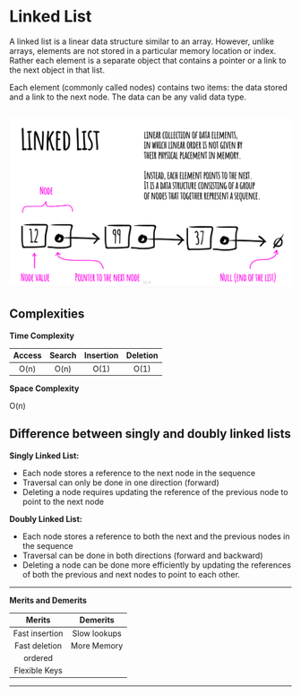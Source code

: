 # Linked List

A linked list is a linear data structure similar to an array. However, unlike arrays, elements are not stored in a particular memory location or index. Rather each element is a separate object that contains a pointer or a link to the next object in that list.

Each element (commonly called nodes) contains two items: the data stored and a link to the next node. The data can be any valid data type.

![Alt text](./Images/linked-list.png)
---

******Complexities******
---

****Time Complexity****

| Access        | Search        | Insertion     | Deletion      | 
|:-------------:|:-------------:|:-------------:|:-------------:|
| O(n)          | O(n)          | O(1)          | O(1)          |

****Space Complexity****

O(n)

<h2>Difference between singly and doubly linked lists</h2>


****Singly Linked List:****
 - Each node stores a reference to the next node in the sequence
 - Traversal can only be done in one direction (forward)
 - Deleting a node requires updating the reference of the previous node to point to the next node

****Doubly Linked List:****
 - Each node stores a reference to both the next and the previous nodes in the sequence
 - Traversal can be done in both directions (forward and backward)
 - Deleting a node can be done more efficiently by updating the references of both the previous and next nodes to point to each other.

<hr>

******Merits and Demerits******

| **Merits**           | **Demerits**        |
|:-------------:       |   :-------------:   |
| Fast insertion       | Slow lookups        |
| Fast deletion        | More Memory         |
| ordered              |                     |
| Flexible Keys        |                     |
---



